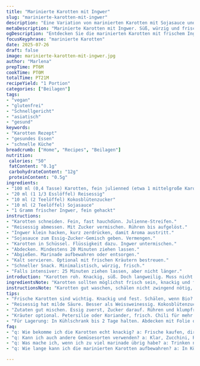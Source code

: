 ```yaml
---
title: "Marinierte Karotten mit Ingwer"
slug: "marinierte-karotten-mit-ingwer"
description: "Eine Variation von marinierten Karotten mit Sojasauce und frischem Ingwer. Die Karotten fein julienned, gemischt mit Reisessig, Kokosblütenzucker, Ingwerstückchen und Sojasauce. Kurz eingelegt für etwa 20 Minuten. Abtropfen, servieren. Vegan, glutenfrei, nussfrei, laktosefrei, eifrei. Kräuter optional. Einfaches Rezept, schnelle Zubereitung. Frische Schärfe durch Ingwer statt Zucker und Essig pur. Leicht würzig, angenehm säuerlich. Ideal als Beilage oder Salatkomponente. Portionsgröße für eine Person."
metaDescription: "Marinierte Karotten mit Ingwer. Süß, würzig und frisch. Perfekte Beilage oder Snack. Einfach zubereitet und vegan."
ogDescription: "Entdecken Sie die marinierten Karotten mit frischem Ingwer. Ideal als Snack oder Beilage. Vegan und glutenfrei."
focusKeyphrase: "marinierte Karotten"
date: 2025-07-26
draft: false
image: marinierte-karotten-mit-ingwer.jpg
author: "Marlena"
prepTime: PT6M
cookTime: PT0M
totalTime: PT21M
recipeYield: "1 Portion"
categories: ["Beilagen"]
tags:
- "vegan"
- "glutenfrei"
- "Schnellgericht"
- "asiatisch"
- "gesund"
keywords:
- "Karotten Rezept"
- "gesundes Essen"
- "schnelle Küche"
breadcrumb: ["Home", "Recipes", "Beilagen"]
nutrition: 
 calories: "50"
 fatContent: "0.1g"
 carbohydrateContent: "12g"
 proteinContent: "0.5g"
ingredients:
- "100 ml (0,4 Tasse) Karotten, fein julienned (etwa 1 mittelgroße Karotte)"
- "20 ml (1 1/3 Esslöffel) Reisessig"
- "10 ml (2 Teelöffel) Kokosblütenzucker"
- "10 ml (2 Teelöffel) Sojasauce"
- "1 Gramm frischer Ingwer, fein gehackt"
instructions:
- "Karotten schneiden. Fein, fast hauchdünn. Julienne-Streifen."
- "Reisessig abmessen. Mit Zucker vermischen. Rühren bis aufgelöst."
- "Ingwer klein hacken, kurz zerdrücken, damit Aroma austritt."
- "Sojasauce zum Essig-Zucker-Gemisch geben. Vermengen."
- "Karotten in Schüssel. Flüssigkeit dazu. Ingwer untermischen."
- "Abdecken. Mindestens 20 Minuten ziehen lassen."
- "Abgießen. Marinade aufbewahren oder entsorgen."
- "Kalt servieren. Optional mit frischen Kräutern bestreuen."
- "Schneller Snack. Minimalistisch, würzig, frisch."
- "Falls intensiver: 25 Minuten ziehen lassen, aber nicht länger."
introduction: "Karotten roh. Knackig, süß. Doch langweilig. Muss nicht. Würzig, sauer, anders. Hier Essig, Zucker? Nein. Reisessig, Kokosblütenzucker. Fein. Ingwer rein, ein Hauch Schärfe. Sojasauce statt Salz. Tiefe. Ruckzuck. Nur schneiden. Mischen. Warten. Nicht lang. 20 Minuten reicht. Abtropfen. Fertig. Beilage, Snack. Vegan, glutenfrei. Gesund obendrein. Einfach? Ja. Gute Grundlage für Variationen. Kräuter? Frisch oder getrocknet. Chili? Ein Stück Mut. Balance aus Süße, Säure, Schärfe. Nicht zu viel, nicht zu wenig. Biss bleibt. Knack. Frisch. Mittelmeer? Nein. Asien. Schnell und unkompliziert. Klar. Praktisch im Alltag. Wenig Aufwand, viel Effekt. Perfekte kleine Überraschung im Menü."
ingredientsNote: "Karotten sollten möglichst frisch sein, knackig und fest. Fein julienne schneiden hilft bei der schnellen Aufnahme der Marinade. Reisessig liefert milde Säure und ersetzt klassischen weißen Essig mit weniger Schärfe. Kokosblütenzucker ist ein Ersatz für normalen Zucker und bietet eine feine Karamellnote, kann aber auch durch Agavendicksaft oder Honig ersetzt werden. Sojasauce sorgt für Umami und Salz, bringt Tiefe in den Geschmack. Ingwer sorgt für leichte Schärfe, frisch und kräuterartig, keine getrockneten Alternativen verwenden, sonst fehlt das Aroma. Zutaten sind vegan und allergenfrei. Mengen anpassen je nach Geschmack und Süße der Karotten. Die Reihenfolge der Zutaten mischung wichtig, damit Zucker sich auflöst. Keine zusätzliche Flüssigkeit nötig, die Karotten ziehen den Geschmack."
instructionsNote: "Karotten gut waschen, schälen nicht zwingend nötig, wenn Bio. Julienne in dünnste Streifen schneiden, etwa 3 cm lang und 1-2 mm breit. Mix in kleinem Gefäß vorbereiten, damit Zucker nicht klumpt. Essig zuerst mit Zucker vermischen, rühren bis klar. Ingwer sehr fein hacken, dann leicht zerdrücken, um Aromen zu aktivieren. Sojasauce zuletzt einrühren. Karotten einlegen, gut durchmischen. Abdecken, nicht luftdicht, 20 Minuten ruhig stehen lassen. Nicht länger, sonst werden sie matschig. Abgießen, leicht ausdrücken. Eventuell mit gekühlten Kräutern oder Chiliöl verfeinern. Sofort servieren oder kalt stellen. Nicht kochen oder erhitzen, sonst Aroma verloren. Kein Salz extra nötig, Sojasauce reicht. Einfach, schnell, Geschmack intensiv."
tips:
- "Frische Karotten sind wichtig. Knackig und fest. Schälen, wenn Bio? Optional. Julienne schneiden für schnelles Marinieren. Dünn, etwa 1 mm. Länger ist Matschepampe. Karotten ziehen den Geschmack schnell auf."
- "Reisessig hat milde Säure. Besser als Weissweinessig. Kokosblütenzucker bringt Karamellnote. Agavendicksaft als Ersatz ist möglich. Sojasauce sorgt für Salz und Umami. Ideal, kein zusätzliches Salz nötig."
- "Zutaten gut mischen. Essig zuerst, Zucker darauf. Rühren und klumpfrei machen. Ingwer sollte frisch sein. Kein getrockneter, verliert Aromen. Karotten nach dem Marinieren abtropfen lassen, nicht zu lange liegen lassen."
- "Kräuter optional. Petersilie oder Koriander, frisch. Chili für mehr Schärfe. Achten auf Balance. Zu viel Ingwer macht’s scharf. 25 Minuten für intensiveren Geschmack, aber nicht länger."
- "Für Lagerung: In Kühlschrank bis 2 Tage halten. Abdecken mit Folie oder Deckel. Frische verlieren sie schnell, vor dem Servieren abgießen. Keine Kochen oder Erwärmen, Aroma geht verloren."
faq:
- "q: Wie bekomme ich die Karotten echt knackig? a: Frische kaufen, direkt verarbeiten. Wenn sie weich sind, geht der Biss verloren. Marinieren hilft etwas. Aber von Anfang an fest."
- "q: Kann ich auch andere Gemüsesorten verwenden? a: Klar, Zucchini, Rettich. Aber schneiden! Finanziell, weniger Zeit. Achten auf Marinierzeit, Gemüse braucht anders lange. Zucchini, weniger als Karotten."
- "q: Was mache ich, wenn ich zu viel marinade übrig habe? a: Trinken nicht empfohlen. Aber gut für Reisgerichte. Oder als Dressing für Salate. Einfach verwenden, kreativ sein."
- "q: Wie lange kann ich die marinierten Karotten aufbewahren? a: In Kühlschrank bis 48 Stunden. Danach können sie sauer werden. Geschmack verändert sich. Am besten frisch genießen, weniger als zwei Tage."

---
```

